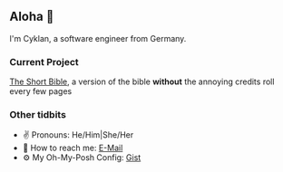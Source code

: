 ## Aloha 🌴

I'm Cyklan, a software engineer from Germany.

### Current Project

[The Short Bible](https://github.com/Cyklan/The-Short-Bible), a version of the bible **without** the annoying credits roll every few pages

### Other tidbits

- ✌ Pronouns: He/Him|She/Her
- 💌 How to reach me: [E-Mail](mailto://nils@fahle.dev)
- ⚙ My Oh-My-Posh Config: [Gist](https://gist.github.com/Cyklan/8542ff643a6bd7f384882818f4d39b1e)
<!--
**Cyklan/Cyklan** is a ✨ _special_ ✨ repository because its `README.md` (this file) appears on your GitHub profile.

Here are some ideas to get you started:

- 🔭 I’m currently working on ...
- 🌱 I’m currently learning ...
- 👯 I’m looking to collaborate on ...
- 🤔 I’m looking for help with ...
- 💬 Ask me about ...
- 📫 How to reach me: ...
- 😄 Pronouns: ...
- ⚡ Fun fact: ...
-->
